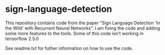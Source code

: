 # sign-language-detection

This repository contains code from the paper "Sign Language Detection 'In the Wild' with Recurrent Neural Networks". I am fixing the code and adding some more features to the tools. Some of this code isn't working in tensorflow 2.5.0  

See readme.txt for futher information on how to use the code.
